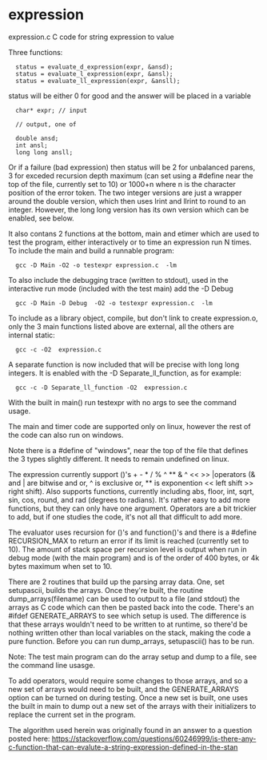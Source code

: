 # expression
expression.c C code for string expression to value

Three functions:

      status = evaluate_d_expression(expr, &ansd);
      status = evaluate_l_expression(expr, &ansl);
      status = evaluate_ll_expression(expr, &ansll);

status will be either 0 for good and the answer will be placed in a variable

      char* expr; // input

      // output, one of 

      double ansd;
      int ansl;
      long long ansll;

Or if a failure (bad expression) then status will be 2 for unbalanced parens, 3 for exceded recursion depth maximum (can set using a #define near the top of the file, currently set to 10) or 1000+n where n is the character position of the error token. The two integer versions are just a wrapper around the double version, which then uses lrint and llrint to round to an integer. However, the long long version has its own version which can be  enabled, see below.

It also contans 2 functions at the bottom, main and etimer which are used to test the program, either interactively or to time an expression run N times. To include the main and build a runnable program:

      gcc -D Main -O2 -o testexpr expression.c  -lm

To also include the debugging trace (written to stdout), used in the interactive run mode (included with the test main) add the -D Debug

      gcc -D Main -D Debug  -O2 -o testexpr expression.c  -lm

To include as a library object, compile, but don't link to create expression.o, only the 3 main functions listed above are external, all the others are internal static:

      gcc -c -O2  expression.c 

A separate function is now included that will be precise with long long integers. It is enabled with the -D Separate_ll_function, as for example:
      
      gcc -c -D Separate_ll_function -O2  expression.c 
      
With the built in main() run testexpr with no args to see the command usage.

The main and timer code are supported only on linux, however the rest of the code can also run on windows. 

Note there is a #define of "windows", near the top of the file that defines the 3 types slightly different. It needs to remain undefined on linux.

The expression currently support ()'s + - * / % ^ ** & ^ << >> |operators (& and | are bitwise and or, ^ is exclusive or, ** is exponention << left shift >> right shift). Also supports functions, currently including abs, floor, int, sqrt, sin, cos, round, and rad (degrees to radians). It's rather easy to add more functions, but they can only have one argument. Operators are a bit trickier to add, but if one studies the code, it's not all that difficult to add more.

The evaluator uses recursion for ()'s and function()'s and there is a #define RECURSION_MAX to return an error if its limit is reached (currently set to 10). The amount of stack space per recursion level is output when run in debug mode (with the main program) and is of the order of 400 bytes, or 4k bytes maximum when set to 10.

There are 2 routines that build up the parsing array data. One, set setupascii, builds the arrays. Once they're built, the routine dump_arrays(filename) can be used to output to a file (and stdout) the arrays as C code which can then be pasted back into the code. There's an #ifdef GENERATE_ARRAYS to see which setup is used. The difference is that these arrays wouldn't need to be written to at runtime, so there'd be nothing written other than local variables on the stack, making the code a pure function. Before you can run dump_arrays, setupascii() has to be run.

Note: The test main program can do the array setup and dump to a file, see the command line usasge.

To add operators, would require some changes to those arrays, and so a new set of arrays would need to be built, and the GENERATE_ARRAYS option can be turned on during testing. Once a new set is built, one uses the built in main to dump out a new set of the arrays with their initializers to replace the current set in the program.  

The algorithm used herein was originally found in an answer to a question posted here: https://stackoverflow.com/questions/60246999/is-there-any-c-function-that-can-evalute-a-string-expression-defined-in-the-stan


